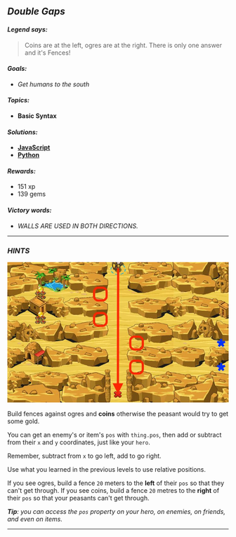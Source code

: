 ## _Double Gaps_

#### _Legend says:_
> Coins are at the left, ogres are at the right. There is only one answer and it's Fences!

#### _Goals:_
+ _Get humans to the south_

#### _Topics:_
+ **Basic Syntax**

#### _Solutions:_
+ **[JavaScript](doubleGaps.js)**
+ **[Python](double_gaps.py)**

#### _Rewards:_
+ 151 xp
+ 139 gems

#### _Victory words:_
+ _WALLS ARE USED IN BOTH DIRECTIONS._

___

### _HINTS_

![](img/gaps.jpg)

Build fences against ogres and **coins** otherwise the peasant would try to get some gold.

You can get an enemy's or item's `pos` with `thing.pos`, then add or subtract from their `x` and `y` coordinates, just like your `hero`.

Remember, subtract from `x` to go left, add to go right.

Use what you learned in the previous levels to use relative positions. 

If you see ogres, build a fence `20` meters to the **left** of their `pos` so that they can't get through. If you see coins, build a fence `20` metres to the **right** of their `pos` so that your peasants can't get through.

_**Tip**: you can access the `pos` property on your hero, on enemies, on friends, and even on items._

___
